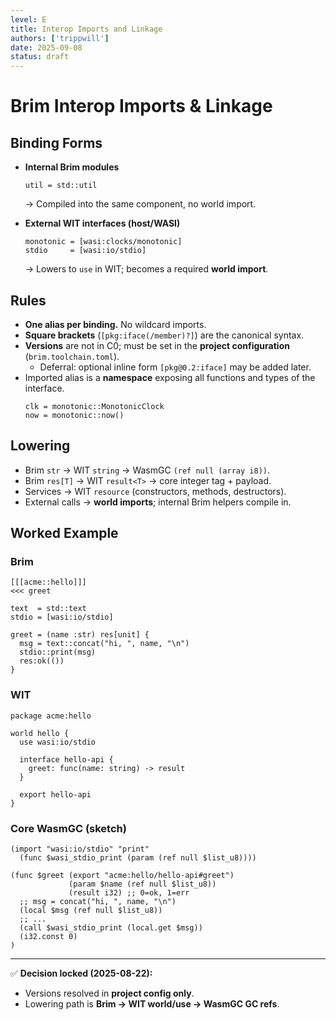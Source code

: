 ```yaml
---
level: E
title: Interop Imports and Linkage
authors: ['trippwill']
date: 2025-09-08
status: draft
---
```


# Brim Interop Imports & Linkage

## Binding Forms

- **Internal Brim modules**
  ```brim
  util = std::util
  ```
  → Compiled into the same component, no world import.

- **External WIT interfaces (host/WASI)**
  ```brim
  monotonic = [wasi:clocks/monotonic]
  stdio     = [wasi:io/stdio]
  ```
  → Lowers to `use` in WIT; becomes a required **world import**.

## Rules

- **One alias per binding.** No wildcard imports.
- **Square brackets** (`[pkg:iface(/member)?]`) are the canonical syntax.
- **Versions** are not in C0; must be set in the **project configuration** (`brim.toolchain.toml`).
  - Deferral: optional inline form `[pkg@0.2:iface]` may be added later.
- Imported alias is a **namespace** exposing all functions and types of the interface.
  ```brim
  clk = monotonic::MonotonicClock
  now = monotonic::now()
  ```

## Lowering

- Brim `str` → WIT `string` → WasmGC `(ref null (array i8))`.
- Brim `res[T]` → WIT `result<T>` → core integer tag + payload.
- Services → WIT `resource` (constructors, methods, destructors).
- External calls → **world imports**; internal Brim helpers compile in.

## Worked Example

### Brim
```brim
[[[acme::hello]]]
<<< greet

text  = std::text
stdio = [wasi:io/stdio]

greet = (name :str) res[unit] {
  msg = text::concat("hi, ", name, "\n")
  stdio::print(msg)
  res:ok(())
}
```

### WIT
```wit
package acme:hello

world hello {
  use wasi:io/stdio

  interface hello-api {
    greet: func(name: string) -> result
  }

  export hello-api
}
```

### Core WasmGC (sketch)
```wasm
(import "wasi:io/stdio" "print"
  (func $wasi_stdio_print (param (ref null $list_u8))))

(func $greet (export "acme:hello/hello-api#greet")
             (param $name (ref null $list_u8))
             (result i32) ;; 0=ok, 1=err
  ;; msg = concat("hi, ", name, "\n")
  (local $msg (ref null $list_u8))
  ;; ...
  (call $wasi_stdio_print (local.get $msg))
  (i32.const 0)
)
```

---

✅ **Decision locked (2025-08-22):**
- Versions resolved in **project config only**.
- Lowering path is **Brim → WIT world/use → WasmGC GC refs**.
